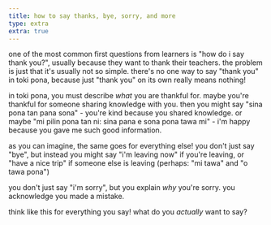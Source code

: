 ```yaml
---
title: how to say thanks, bye, sorry, and more
type: extra
extra: true
---
```


one of the most common first questions from learners is "how do i say thank you?", usually because they want to thank their teachers. the problem is just that it's usually not so simple. there's no one way to say "thank you" in toki pona, because just "thank you" on its own really means nothing!

in toki pona, you must describe *what* you are thankful for. maybe you're thankful for someone sharing knowledge with you. then you might say "sina pona tan pana sona" - you're kind because you shared knowledge. or maybe "mi pilin pona tan ni: sina pana e sona pona tawa mi" - i'm happy because you gave me such good information.

as you can imagine, the same goes for everything else! you don't just say "bye", but instead you might say "i'm leaving now" if you're leaving, or "have a nice trip" if someone else is leaving (perhaps: "mi tawa" and "o tawa pona")

you don't just say "i'm sorry", but you explain *why* you're sorry. you acknowledge you made a mistake.

think like this for everything you say! what do you *actually* want to say?